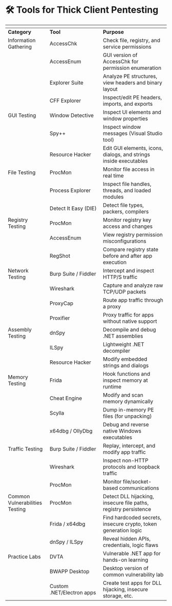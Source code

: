 # 🛠️ Tools for Thick Client Pentesting

<table data-header-hidden><thead><tr><th width="133.44439697265625"></th><th width="259.22216796875"></th><th width="319.77789306640625"></th></tr></thead><tbody><tr><td><strong>Category</strong></td><td><strong>Tool</strong></td><td><strong>Purpose</strong></td></tr><tr><td>Information Gathering</td><td>AccessChk</td><td>Check file, registry, and service permissions</td></tr><tr><td></td><td>AccessEnum</td><td>GUI version of AccessChk for permission enumeration</td></tr><tr><td></td><td>Explorer Suite</td><td>Analyze PE structures, view headers and binary layout</td></tr><tr><td></td><td>CFF Explorer</td><td>Inspect/edit PE headers, imports, and exports</td></tr><tr><td>GUI Testing</td><td>Window Detective</td><td>Inspect UI elements and window properties</td></tr><tr><td></td><td>Spy++</td><td>Inspect window messages (Visual Studio tool)</td></tr><tr><td></td><td>Resource Hacker</td><td>Edit GUI elements, icons, dialogs, and strings inside executables</td></tr><tr><td>File Testing</td><td>ProcMon</td><td>Monitor file access in real time</td></tr><tr><td></td><td>Process Explorer</td><td>Inspect file handles, threads, and loaded modules</td></tr><tr><td></td><td>Detect It Easy (DIE)</td><td>Detect file types, packers, compilers</td></tr><tr><td>Registry Testing</td><td>ProcMon</td><td>Monitor registry key access and changes</td></tr><tr><td></td><td>AccessEnum</td><td>View registry permission misconfigurations</td></tr><tr><td></td><td>RegShot</td><td>Compare registry state before and after app execution</td></tr><tr><td>Network Testing</td><td>Burp Suite / Fiddler</td><td>Intercept and inspect HTTP/S traffic</td></tr><tr><td></td><td>Wireshark</td><td>Capture and analyze raw TCP/UDP packets</td></tr><tr><td></td><td>ProxyCap</td><td>Route app traffic through a proxy</td></tr><tr><td></td><td>Proxifier</td><td>Proxy traffic for apps without native support</td></tr><tr><td>Assembly Testing</td><td>dnSpy</td><td>Decompile and debug .NET assemblies</td></tr><tr><td></td><td>ILSpy</td><td>Lightweight .NET decompiler</td></tr><tr><td></td><td>Resource Hacker</td><td>Modify embedded strings and dialogs</td></tr><tr><td>Memory Testing</td><td>Frida</td><td>Hook functions and inspect memory at runtime</td></tr><tr><td></td><td>Cheat Engine</td><td>Modify and scan memory dynamically</td></tr><tr><td></td><td>Scylla</td><td>Dump in-memory PE files (for unpacking)</td></tr><tr><td></td><td>x64dbg / OllyDbg</td><td>Debug and reverse native Windows executables</td></tr><tr><td>Traffic Testing</td><td>Burp Suite / Fiddler</td><td>Replay, intercept, and modify app traffic</td></tr><tr><td></td><td>Wireshark</td><td>Inspect non-HTTP protocols and loopback traffic</td></tr><tr><td></td><td>ProcMon</td><td>Monitor file/socket-based communications</td></tr><tr><td>Common Vulnerabilities Testing</td><td>ProcMon</td><td>Detect DLL hijacking, insecure file paths, registry persistence</td></tr><tr><td></td><td>Frida / x64dbg</td><td>Find hardcoded secrets, insecure crypto, token generation logic</td></tr><tr><td></td><td>dnSpy / ILSpy</td><td>Reveal hidden APIs, credentials, logic flaws</td></tr><tr><td>Practice Labs</td><td>DVTA</td><td>Vulnerable .NET app for hands-on learning</td></tr><tr><td></td><td>BWAPP Desktop</td><td>Desktop version of common vulnerability lab</td></tr><tr><td></td><td>Custom .NET/Electron apps</td><td>Create test apps for DLL hijacking, insecure storage, etc.</td></tr></tbody></table>
